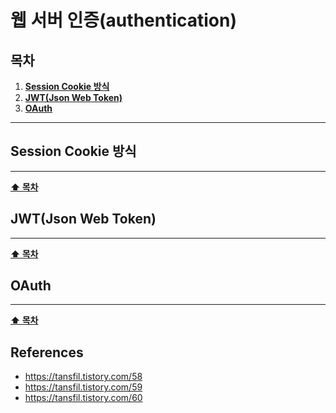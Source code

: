# 웹 서버 인증(authentication)

## 목차
1.  **[Session Cookie 방식](#Session-Cookie-방식)**
2.  **[JWT(Json Web Token)](#JWT-(Json-Web-Token-))**
3.  **[OAuth](#OAuth)**


---

## Session Cookie 방식
---
**[⬆ 목차](#목차)**

## JWT(Json Web Token)
---
**[⬆ 목차](#목차)**

## OAuth
---
**[⬆ 목차](#목차)**

## References
*  https://tansfil.tistory.com/58
*  https://tansfil.tistory.com/59
*  https://tansfil.tistory.com/60
